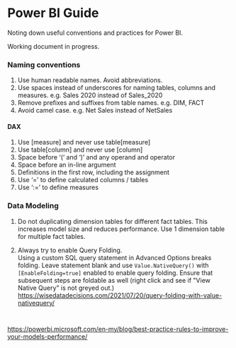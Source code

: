 # Power BI Guide
Noting down useful conventions and practices for Power BI.

Working document in progress.

### Naming conventions

1. Use human readable names. Avoid abbreviations.
2. Use spaces instead of underscores for naming tables, columns and measures. e.g. Sales 2020 instead of Sales_2020
3. Remove prefixes and suffixes from table names. e.g. DIM, FACT
4. Avoid camel case. e.g. Net Sales instead of NetSales

[//]: # 
#### DAX
1. Use [measure] and never use table[measure]
2. Use table[column] and never use [column]
3. Space before ‘(‘ and ‘)’ and any operand and operator
4. Space before an in-line argument
5. Definitions in the first row, including the assignment
6. Use ‘=’ to define calculated columns / tables
7. Use ‘:=’ to define measures

### Data Modeling

1. Do not duplicating dimension tables for different fact tables. This increases model size and reduces performance. Use 1 dimension table for multiple fact tables.

2. Always try to enable Query Folding.  
   Using a custom SQL query statement in Advanced Options breaks folding. Leave statement blank and use `Value.NativeQuery()` with `[EnableFolding=true]` enabled to enable query folding. Ensure that subsequent steps are foldable as well (right click and see if "View Native Query" is not greyed out.) https://wisedatadecisions.com/2021/07/20/query-folding-with-value-nativequery/
    ```

   
https://powerbi.microsoft.com/en-my/blog/best-practice-rules-to-improve-your-models-performance/